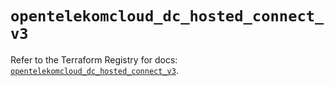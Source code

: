 # `opentelekomcloud_dc_hosted_connect_v3`

Refer to the Terraform Registry for docs: [`opentelekomcloud_dc_hosted_connect_v3`](https://registry.terraform.io/providers/opentelekomcloud/opentelekomcloud/1.36.51/docs/resources/dc_hosted_connect_v3).
